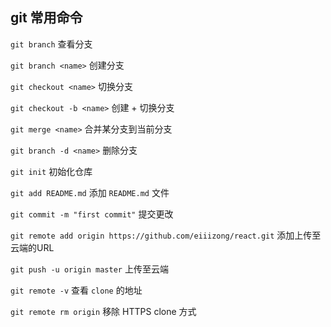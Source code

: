 ## git 常用命令

`git branch` 查看分支

`git branch <name>` 创建分支

`git checkout <name>` 切换分支

`git checkout -b <name>` 创建 + 切换分支

`git merge <name>` 合并某分支到当前分支

`git branch -d <name>` 删除分支

`git init` 初始化仓库

`git add README.md` 添加 `README.md` 文件

`git commit -m "first commit"` 提交更改

`git remote add origin https://github.com/eiiizong/react.git` 添加上传至云端的URL

`git push -u origin master` 上传至云端

`git remote -v` 查看 `clone` 的地址

`git remote rm origin` 移除 HTTPS clone 方式
